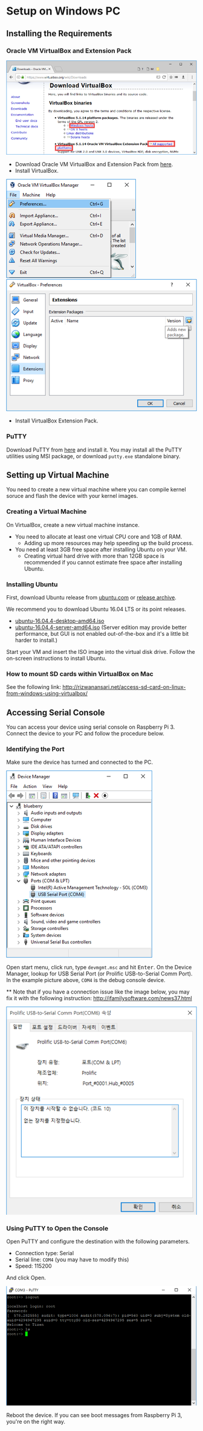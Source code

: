 # Setup on Windows PC

## Installing the Requirements

### Oracle VM VirtualBox and Extension Pack

![VirtualBoxDownload](/doc/assets/Win00VirtualBoxDownload.PNG)

* Download Oracle VM VirtualBox and Extension Pack from [here](https://www.virtualbox.org/wiki/Downloads).
* Install VirtualBox.

![VirtualBoxPreferences](/doc/assets/Win01VirtualBoxPreferences.PNG)
![VirtualBoxInstallExtension](/doc/assets/Win02VirtualBoxInstallExtension.PNG)

* Install VirtualBox Extension Pack.

### PuTTY

Download PuTTY from [here](http://www.chiark.greenend.org.uk/~sgtatham/putty/latest.html) and install it. You may install all the PuTTY utilities using MSI package, or download `putty.exe` standalone binary.

## Setting up Virtual Machine

You need to create a new virtual machine where you can compile kernel soruce and flash the device with your kernel images.

### Creating a Virtual Machine

On VirtualBox, create a new virtual machine instance.

* You need to allocate at least one virtual CPU core and 1GB of RAM.
    * Adding up more resources may help speeding up the build process.
* You need at least 3GB free space after installing Ubuntu on your VM.
    * Creating virtual hard drive with more than 12GB space is recommended if you cannot estimate free space after installing Ubuntu.

### Installing Ubuntu

First, download Ubuntu release from [ubuntu.com](https://www.ubuntu.com/download) or [release archive](http://kr.archive.ubuntu.com/ubuntu-releases).

We recommend you to download Ubuntu 16.04 LTS or its point releases.

* [ubuntu-16.04.4-desktop-amd64.iso](http://kr.archive.ubuntu.com/ubuntu-releases/xenial/ubuntu-16.04.4-desktop-amd64.iso)
* [ubuntu-16.04.4-server-amd64.iso](http://kr.archive.ubuntu.com/ubuntu-releases/xenial/ubuntu-16.04.4-server-amd64.iso) (Server edition may provide better performance, but GUI is not enabled out-of-the-box and it's a little bit harder to install.)

Start your VM and insert the ISO image into the virtual disk drive. Follow the on-screen instructions to install Ubuntu.

### How to mount SD cards within VirtualBox on Mac

See the following link:
http://rizwanansari.net/access-sd-card-on-linux-from-windows-using-virtualbox/

## Accessing Serial Console

You can access your device using serial console on Raspberry Pi 3. Connect the device to your PC and follow the procedure below.

### Identifying the Port

Make sure the device has turned and connected to the PC.

![IdentifyingDevice](/doc/assets/Win03IdentifyingDevice.PNG)

Open start menu, click run, type `devmgmt.msc` and hit <kbd>Enter</kbd>. On the Device Manager, lookup for USB Serial Port (or Prolific USB-to-Serial Comm Port). In the example picture above, `COM4` is the debug console device.

** Note that if you have a connection issue like the image below, you may fix it with the following instruction: http://ifamilysoftware.com/news37.html

![ConnectionError](/doc/assets/Win04PuttyError.PNG)

### Using PuTTY to Open the Console

Open PuTTY and configure the destination with the following parameters.

* Connection type: Serial
* Serial line: `COM4` (you may have to modify this)
* Speed: 115200

And click Open.

![PuttyLogin](/doc/assets/Win05Putty.PNG)

Reboot the device. If you can see boot messages from Raspberry Pi 3, you're on the right way.
